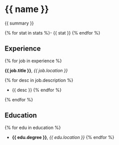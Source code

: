 # {{ name }}

{{ summary }}

{% for stat in stats %}- {{ stat }}
{% endfor %}

## Experience

{% for job in experience %}

**{{ job.title }}**, *{{ job.location }}*

  {% for desc in job.description %}
  - {{ desc }}
  {% endfor %}

{% endfor %}

## Education

{% for edu in education %}
- **{{ edu.degree }}**, *{{ edu.location }}*
{% endfor %}
